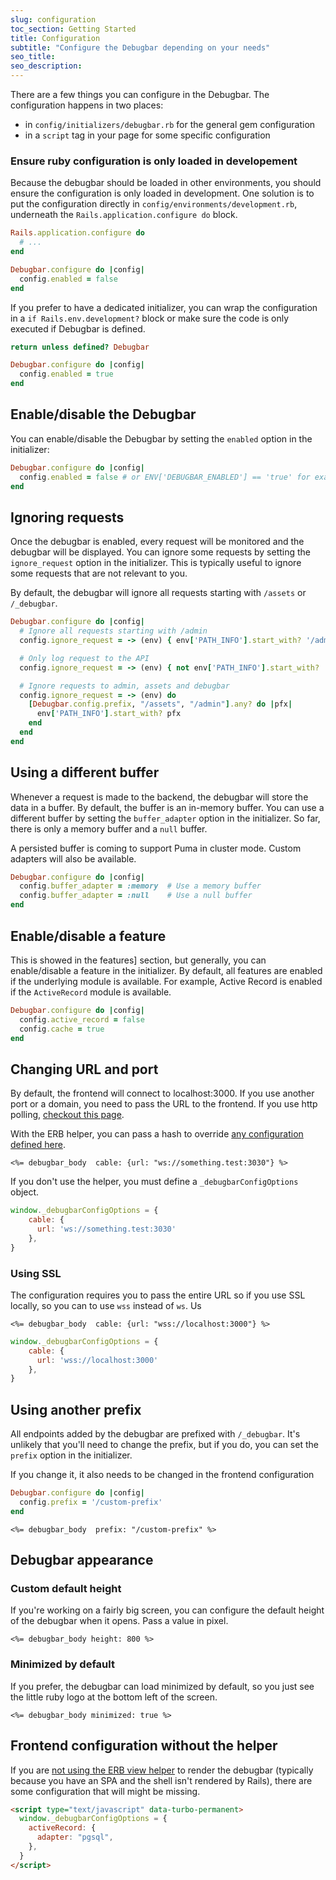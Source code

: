 ```yaml
---
slug: configuration
toc_section: Getting Started
title: Configuration
subtitle: "Configure the Debugbar depending on your needs"
seo_title:
seo_description: 
---
```


There are a few things you can configure in the Debugbar. The configuration happens in two places:

* in `config/initializers/debugbar.rb` for the general gem configuration
* in a `script` tag in your page for some specific configuration

### Ensure ruby configuration is only loaded in developement

Because the debugbar should be loaded in other environments, you should ensure the configuration is only loaded in development.
One solution is to put the configuration directly in `config/environments/development.rb`, underneath the `Rails.application.configure do` block.

```ruby
Rails.application.configure do
  # ...
end

Debugbar.configure do |config|
  config.enabled = false
end
```

If you prefer to have a dedicated initializer, you can wrap the configuration in a `if Rails.env.development?` block or make sure the code is only executed if Debugbar is defined.

```ruby
return unless defined? Debugbar

Debugbar.configure do |config|
  config.enabled = true
end
```
## Enable/disable the Debugbar

You can enable/disable the Debugbar by setting the `enabled` option in the initializer:

```ruby
Debugbar.configure do |config|
  config.enabled = false # or ENV['DEBUGBAR_ENABLED'] == 'true' for example
end
```

## Ignoring requests

Once the debugbar is enabled, every request will be monitored and the debugbar will be displayed. You can ignore some requests by setting the `ignore_request` option in the initializer. This is typically useful to ignore some requests that are not relevant to you.

By default, the debugbar will ignore all requests starting with `/assets` or `/_debugbar`.

```ruby
Debugbar.configure do |config|
  # Ignore all requests starting with /admin
  config.ignore_request = -> (env) { env['PATH_INFO'].start_with? '/admin' }

  # Only log request to the API
  config.ignore_request = -> (env) { not env['PATH_INFO'].start_with? '/api/v1' }

  # Ignore requests to admin, assets and debugbar
  config.ignore_request = -> (env) do
    [Debugbar.config.prefix, "/assets", "/admin"].any? do |pfx|
      env['PATH_INFO'].start_with? pfx
    end
  end
end
```

## Using a different buffer

Whenever a request is made to the backend, the debugbar will store the data in a buffer. By default, the buffer is an in-memory buffer. You can use a different buffer by setting the `buffer_adapter` option in the initializer. So far, there is only a memory buffer and a `null` buffer.

A persisted buffer is coming to support Puma in cluster mode. Custom adapters will also be available.

```ruby
Debugbar.configure do |config|
  config.buffer_adapter = :memory  # Use a memory buffer
  config.buffer_adapter = :null    # Use a null buffer
end
```

## Enable/disable a feature

This is showed in the features] section, but generally, you can enable/disable a feature in the initializer.
By default, all features are enabled if the underlying module is available. For example, Active Record is enabled if the `ActiveRecord` module is available.

```ruby
Debugbar.configure do |config|
  config.active_record = false
  config.cache = true
end
```

## Changing URL and port

By default, the frontend will connect to localhost:3000. If you use another port or a domain, you need to pass the URL to the frontend.
If you use http polling, [checkout this page](/docs/polling-mode).

With the ERB helper, you can pass a hash to override [any configuration defined here](https://github.com/julienbourdeau/debugbar/blob/166e5def8/client/src/models/Config.ts#L3-L15).

```erb
<%= debugbar_body  cable: {url: "ws://something.test:3030"} %>
```

If you don't use the helper, you must define a `_debugbarConfigOptions` object. 

```js
window._debugbarConfigOptions = {
    cable: {
      url: 'ws://something.test:3030'
    },
}
```

### Using SSL

The configuration requires you to pass the entire URL so if you use SSL locally, so you can to use `wss` instead of `ws`. Us

```erb
<%= debugbar_body  cable: {url: "wss://localhost:3000"} %>
```

```js
window._debugbarConfigOptions = {
    cable: {
      url: 'wss://localhost:3000'
    },
}
```

## Using another prefix

All endpoints added by the debugbar are prefixed with `/_debugbar`.
It's unlikely that you'll need to change the prefix, but if you do, you can set the `prefix` option in the initializer.

If you change it, it also needs to be changed in the frontend configuration

```ruby
Debugbar.configure do |config|
  config.prefix = '/custom-prefix'
end
```

```erb
<%= debugbar_body  prefix: "/custom-prefix" %>
```

## Debugbar appearance

### Custom default height

If you're working on a fairly big screen, you can configure the default height of the debugbar when it opens.
Pass a value in pixel.

```erb
<%= debugbar_body height: 800 %>
```

### Minimized by default

If you prefer, the debugbar can load minimized by default, so you just see the little ruby logo at the bottom left of the screen.

```erb
<%= debugbar_body minimized: true %>
```

## Frontend configuration without the helper

If you are [not using the ERB view helper](https://debugbar.dev/docs/installation/) to render the debugbar 
(typically because you have an SPA and the shell isn't rendered by Rails), there are some configuration that will might be missing.

```html
<script type="text/javascript" data-turbo-permanent>
  window._debugbarConfigOptions = {
    activeRecord: {
      adapter: "pgsql",
    },
  }
</script>
```
